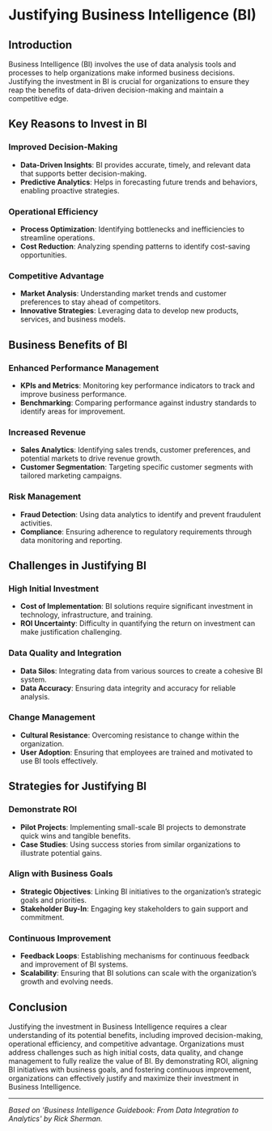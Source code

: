 # Justifying Business Intelligence (BI)

## Introduction

Business Intelligence (BI) involves the use of data analysis tools and processes to help organizations make informed business decisions. Justifying the investment in BI is crucial for organizations to ensure they reap the benefits of data-driven decision-making and maintain a competitive edge.

## Key Reasons to Invest in BI

### Improved Decision-Making
- **Data-Driven Insights**: BI provides accurate, timely, and relevant data that supports better decision-making.
- **Predictive Analytics**: Helps in forecasting future trends and behaviors, enabling proactive strategies.

### Operational Efficiency
- **Process Optimization**: Identifying bottlenecks and inefficiencies to streamline operations.
- **Cost Reduction**: Analyzing spending patterns to identify cost-saving opportunities.

### Competitive Advantage
- **Market Analysis**: Understanding market trends and customer preferences to stay ahead of competitors.
- **Innovative Strategies**: Leveraging data to develop new products, services, and business models.

## Business Benefits of BI

### Enhanced Performance Management
- **KPIs and Metrics**: Monitoring key performance indicators to track and improve business performance.
- **Benchmarking**: Comparing performance against industry standards to identify areas for improvement.

### Increased Revenue
- **Sales Analytics**: Identifying sales trends, customer preferences, and potential markets to drive revenue growth.
- **Customer Segmentation**: Targeting specific customer segments with tailored marketing campaigns.

### Risk Management
- **Fraud Detection**: Using data analytics to identify and prevent fraudulent activities.
- **Compliance**: Ensuring adherence to regulatory requirements through data monitoring and reporting.

## Challenges in Justifying BI

### High Initial Investment
- **Cost of Implementation**: BI solutions require significant investment in technology, infrastructure, and training.
- **ROI Uncertainty**: Difficulty in quantifying the return on investment can make justification challenging.

### Data Quality and Integration
- **Data Silos**: Integrating data from various sources to create a cohesive BI system.
- **Data Accuracy**: Ensuring data integrity and accuracy for reliable analysis.

### Change Management
- **Cultural Resistance**: Overcoming resistance to change within the organization.
- **User Adoption**: Ensuring that employees are trained and motivated to use BI tools effectively.

## Strategies for Justifying BI

### Demonstrate ROI
- **Pilot Projects**: Implementing small-scale BI projects to demonstrate quick wins and tangible benefits.
- **Case Studies**: Using success stories from similar organizations to illustrate potential gains.

### Align with Business Goals
- **Strategic Objectives**: Linking BI initiatives to the organization’s strategic goals and priorities.
- **Stakeholder Buy-In**: Engaging key stakeholders to gain support and commitment.

### Continuous Improvement
- **Feedback Loops**: Establishing mechanisms for continuous feedback and improvement of BI systems.
- **Scalability**: Ensuring that BI solutions can scale with the organization’s growth and evolving needs.

## Conclusion

Justifying the investment in Business Intelligence requires a clear understanding of its potential benefits, including improved decision-making, operational efficiency, and competitive advantage. Organizations must address challenges such as high initial costs, data quality, and change management to fully realize the value of BI. By demonstrating ROI, aligning BI initiatives with business goals, and fostering continuous improvement, organizations can effectively justify and maximize their investment in Business Intelligence.

---

*Based on 'Business Intelligence Guidebook: From Data Integration to Analytics' by Rick Sherman.*

